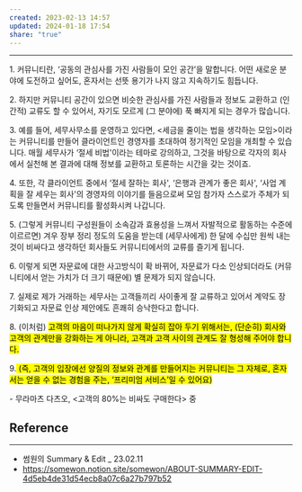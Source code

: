 ```yaml
---
created: 2023-02-13 14:57
updated: 2024-01-18 17:54
share: "true"
---
```


---

1\. 커뮤니티란, ‘공동의 관심사를 가진 사람들이 모인 공간’을 말합니다. 어떤 새로운 분야에 도전하고 싶어도, 혼자서는 선뜻 용기가 나지 않고 지속하기도 힘듭니다.

2\. 하지만 커뮤니티 공간이 있으면 비슷한 관심사를 가진 사람들과 정보도 교환하고 (인간적) 교류도 할 수 있어서, 자기도 모르게 (그 분야에) 푹 빠지게 되는 경우가 많습니다.

3\. 예를 들어, 세무사무소를 운영하고 있다면, <세금을 줄이는 법을 생각하는 모임>이라는 커뮤니티를 만들어 클라이언트인 경영자를 초대하여 정기적인 모임을 개최할 수 있습니다. 매월 세무사가 ‘절세 비법'이라는 테마로 강의하고, 그것을 바탕으로 각자의 회사에서 실천해 본 결과에 대해 정보를 교환하고 토론하는 시간을 갖는 것이죠.

4\. 또한, 각 클라이언트 중에서 ‘절세 잘하는 회사', ‘은행과 관계가 좋은 회사', ‘사업 계획을 잘 세우는 회사'의 경영자의 이야기를 들음으로써 모임 참가자 스스로가 주체가 되도록 만들면서 커뮤니티를 활성화시켜 나갑니다.

5\. (그렇게 커뮤니티 구성원들이 소속감과 효용성을 느껴서 자발적으로 활동하는 수준에 이르르면) 겨우 장부 정리 정도의 도움을 받는데 (세무사에게) 한 달에 수십만 원씩 내는 것이 비싸다고 생각하던 회사들도 커뮤니티에서의 교류를 즐기게 됩니다.

6\. 이렇게 되면 자문료에 대한 사고방식이 확 바뀌어, 자문료가 다소 인상되더라도 (커뮤니티에서 얻는 가치가 더 크기 때문에) 별 문제가 되지 않습니다.

7\. 실제로 제가 거래하는 세무사는 고객들끼리 사이좋게 잘 교류하고 있어서 계약도 장기화되고 자문료 인상 제안에도 흔쾌히 승낙한다고 합니다.

8\. (이처럼) <mark class="hltr-red">고객의 마음이 떠나가지 않게 확실히 잡아 두기 위해서는, (단순히) 회사와 고객의 관계만을 강화하는 게 아니라, 고객과 고객 사이의 관계도 잘 형성해 주어야 합니다.</mark>

9\.<mark class="hltr-red"> (즉, 고객의 입장에선 양질의 정보와 관계를 만들어지는 커뮤니티는 그 자체로, 혼자서는 얻을 수 없는 경험을 주는, ‘프리미엄 서비스’일 수 있어요)</mark>

\- 무라마츠 다츠오, <고객의 80%는 비싸도 구매한다> 중


## Reference
---
- 썸원의 Summary & Edit _ 23.02.11
- https://somewon.notion.site/somewon/ABOUT-SUMMARY-EDIT-4d5eb4de31d54ecb8a07c6a27b797b52